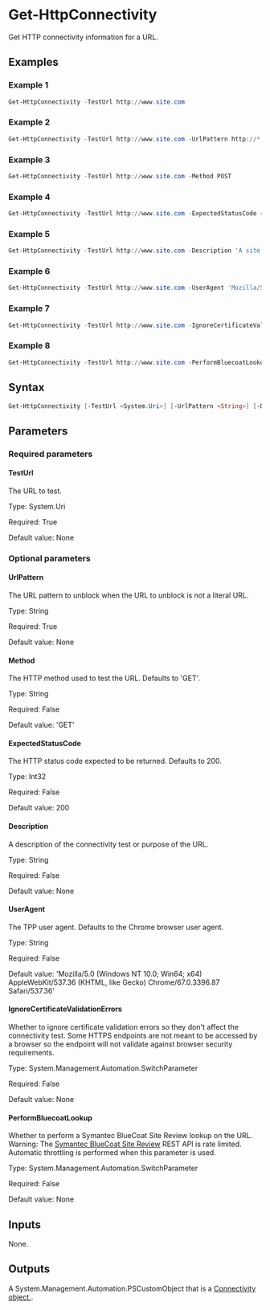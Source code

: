 # Get-HttpConnectivity

Get HTTP connectivity information for a URL.

## Examples

### Example 1

```powershell
Get-HttpConnectivity -TestUrl http://www.site.com
```

### Example 2

```powershell
Get-HttpConnectivity -TestUrl http://www.site.com -UrlPattern http://*.site.com
```

### Example 3

```powershell
Get-HttpConnectivity -TestUrl http://www.site.com -Method POST
```

### Example 4

```powershell
Get-HttpConnectivity -TestUrl http://www.site.com -ExpectedStatusCode 400
```

### Example 5

```powershell
Get-HttpConnectivity -TestUrl http://www.site.com -Description 'A site that does something'
```

### Example 6

```powershell
Get-HttpConnectivity -TestUrl http://www.site.com -UserAgent 'Mozilla/5.0 (Windows NT 10.0; Win64; x64) AppleWebKit/537.36 (KHTML, like Gecko) Chrome/68.0.3440.84 Safari/537.36''
```

### Example 7

```powershell
Get-HttpConnectivity -TestUrl http://www.site.com -IgnoreCertificateValidationErrors
```

### Example 8

```powershell
Get-HttpConnectivity -TestUrl http://www.site.com -PerformBluecoatLookup
```

## Syntax

```powershell
Get-HttpConnectivity [-TestUrl <System.Uri>] [-UrlPattern <String>] [-Description <String>] [-ExpectedStatusCode <Int32>] [-Method <String>] [-UserAgent <String>] [-IgnoreCertificateValidationErrors] [-PerformBluecoatLookup] [<CommonParameters>]
```

## Parameters

### Required parameters

#### TestUrl

The URL to test.

Type: System.Uri

Required: True

Default value: None

### Optional parameters

#### UrlPattern

The URL pattern to unblock when the URL to unblock is not a literal URL.

Type: String

Required: True

Default value: None

#### Method

The HTTP method used to test the URL. Defaults to 'GET'.

Type: String

Required: False

Default value: 'GET'

#### ExpectedStatusCode

The HTTP status code expected to be returned. Defaults to 200.

Type: Int32

Required: False

Default value: 200

#### Description

A description of the connectivity test or purpose of the URL.

Type: String

Required: False

Default value: None

#### UserAgent

The TPP user agent. Defaults to the Chrome browser user agent.

Type: String

Required: False

Default value: 'Mozilla/5.0 (Windows NT 10.0; Win64; x64) AppleWebKit/537.36 (KHTML, like Gecko) Chrome/67.0.3396.87 Safari/537.36'

#### IgnoreCertificateValidationErrors

Whether to ignore certificate validation errors so they don't affect the connectivity test. Some HTTPS endpoints are not meant to be accessed by a browser so the endpoint will not validate against browser security requirements.

Type: System.Management.Automation.SwitchParameter

Required: False

Default value: None

#### PerformBluecoatLookup

Whether to perform a Symantec BlueCoat Site Review lookup on the URL. Warning: The [Symantec BlueCoat Site Review](https://sitereview.bluecoat.com/) REST API is rate limited. Automatic throttling is performed when this parameter is used.

Type: System.Management.Automation.SwitchParameter

Required: False

Default value: None

## Inputs

None.

## Outputs

A System.Management.Automation.PSCustomObject that is a [Connectivity object.](./Connectivity%20Object.md).